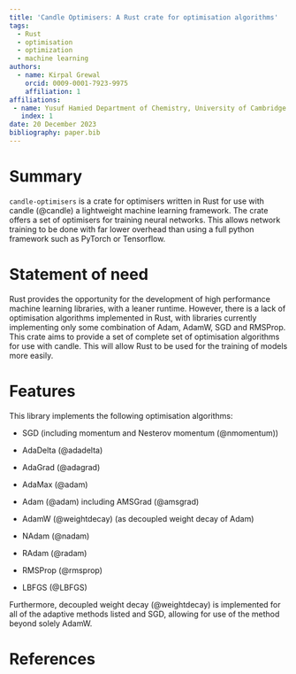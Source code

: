 ```yaml
---
title: 'Candle Optimisers: A Rust crate for optimisation algorithms'
tags:
  - Rust
  - optimisation
  - optimization
  - machine learning
authors:
  - name: Kirpal Grewal
    orcid: 0009-0001-7923-9975
    affiliation: 1
affiliations:
 - name: Yusuf Hamied Department of Chemistry, University of Cambridge
   index: 1
date: 20 December 2023
bibliography: paper.bib
---
```


# Summary

`candle-optimisers` is a crate for optimisers written in Rust for use with candle (@candle) a lightweight machine learning framework. The crate offers a set of
optimisers for training neural networks. This allows network training to be done with far lower overhead than using a full python framework such as PyTorch or Tensorflow.

# Statement of need

Rust provides the opportunity for the development of high performance machine learning libraries, with a leaner runtime. However, there is a lack of optimisation algorithms implemented in Rust,
with libraries currently implementing only some combination of Adam, AdamW, SGD and RMSProp.
This crate aims to provide a set of complete set of optimisation algorithms for use with candle.
This will allow Rust to be used for the training of models more easily.

# Features

This library implements the following optimisation algorithms:

* SGD (including momentum and Nesterov momentum (@nmomentum))

* AdaDelta (@adadelta)

* AdaGrad (@adagrad)

* AdaMax (@adam)

* Adam (@adam) including AMSGrad (@amsgrad)

* AdamW (@weightdecay) (as decoupled weight decay of Adam)

* NAdam (@nadam)

* RAdam (@radam)

* RMSProp (@rmsprop)

* LBFGS (@LBFGS)

Furthermore, decoupled weight decay (@weightdecay) is implemented for all of the adaptive methods listed and SGD,
allowing for use of the method beyond solely AdamW.

# References